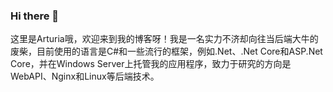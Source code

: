 ### Hi there 👋

<!--
**Altholia/Altholia** is a ✨ _special_ ✨ repository because its `README.md` (this file) appears on your GitHub profile.

Here are some ideas to get you started:

- 🔭 I’m currently working on ...
- 🌱 I’m currently learning ...
- 👯 I’m looking to collaborate on ...
- 🤔 I’m looking for help with ...
- 💬 Ask me about ...
- 📫 How to reach me: ...
- 😄 Pronouns: ...
- ⚡ Fun fact: ...
-->
这里是Arturia哦，欢迎来到我的博客呀！我是一名实力不济却向往当后端大牛的废柴，目前使用的语言是C#和一些流行的框架，例如.Net、.Net Core和ASP.Net Core，并在Windows Server上托管我的应用程序，致力于研究的方向是WebAPI、Nginx和Linux等后端技术。
